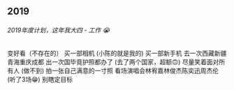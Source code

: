 ## 2019

###### 2019年度计划，这年我大四 - 工作 😭



<el-checkbox :value="true" class="delete">变好看（不存在的）</el-checkbox>
<el-checkbox :value="true">买一部相机 (小陈的就是我的)</el-checkbox> 
<el-checkbox :value="false">买一部新手机</el-checkbox>
<el-checkbox :value="true">去一次西藏新疆青海重庆成都</el-checkbox>
<el-checkbox :value="true">出一次国毕竟护照都办了 (去了两个国家，超额🙃)</el-checkbox>
<el-checkbox :value="true" class="delete">尽量笑着面对所有人 (做不到)</el-checkbox>
<el-checkbox :value="true">拍一张自己满意的一寸照</el-checkbox>
<el-checkbox :value="true">看场演唱会林宥嘉林俊杰陈奕迅周杰伦 (听了3场😁)</el-checkbox>
<el-checkbox :value="true">别瞎定目标</el-checkbox>
